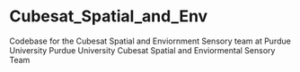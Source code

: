 # Cubesat_Spatial_and_Env
Codebase for the Cubesat Spatial and Enviornment Sensory team at Purdue University
Purdue University Cubesat Spatial and Enviormental Sensory Team
